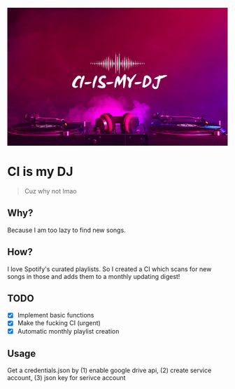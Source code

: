 ![Logo](assets/ci-is-my-dj.png)

# CI is my DJ

> Cuz why not lmao

## Why?

Because I am too lazy to find new songs.

## How?

I love Spotify's curated playlists. So I created a CI which scans for new songs in those and adds them to a monthly
updating digest!

## TODO

- [x] Implement basic functions
- [x] Make the fucking CI (urgent)
- [x] Automatic monthly playlist creation

## Usage

Get a credentials.json by (1) enable google drive api, (2) create service account, (3) json key for serivce account
